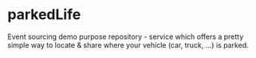 # parkedLife
Event sourcing demo purpose repository - service which offers a pretty simple way to locate &amp; share where your vehicle (car, truck, ...) is parked.
